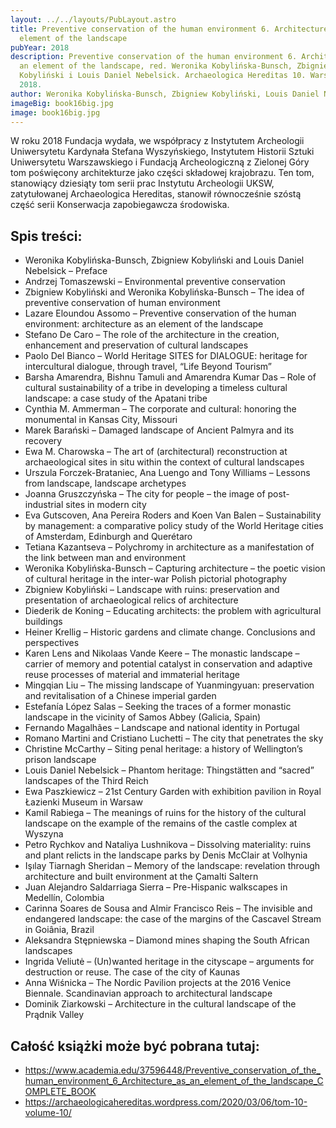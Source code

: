 ```yaml
---
layout: ../../layouts/PubLayout.astro
title: Preventive conservation of the human environment 6. Architecture as an
  element of the landscape
pubYear: 2018
description: Preventive conservation of the human environment 6. Architecture as
  an element of the landscape, red. Weronika Kobylińska-Bunsch, Zbigniew
  Kobyliński i Louis Daniel Nebelsick. Archaeologica Hereditas 10. Warszawa
  2018.
author: Weronika Kobylińska-Bunsch, Zbigniew Kobyliński, Louis Daniel Nebelsick
imageBig: book16big.jpg
image: book16big.jpg
---
```

W roku 2018 Fundacja wydała, we współpracy z Instytutem Archeologii Uniwersytetu Kardynała Stefana Wyszyńskiego, Instytutem Historii Sztuki Uniwersytetu Warszawskiego i Fundacją Archeologiczną z Zielonej Góry tom poświęcony architekturze jako części składowej krajobrazu. Ten tom, stanowiący dziesiąty tom serii prac Instytutu Archeologii UKSW, zatytułowanej Archaeologica Hereditas, stanowił równocześnie szóstą część serii Konserwacja zapobiegawcza środowiska.

## Spis treści:

* Weronika Kobylińska-Bunsch, Zbigniew Kobyliński and Louis Daniel Nebelsick – Preface
* Andrzej Tomaszewski – Environmental preventive conservation
* Zbigniew Kobyliński and Weronika Kobylińska-Bunsch – The idea of preventive conservation of human environment
* Lazare Eloundou Assomo – Preventive conservation of the human environment: architecture as an element of the landscape
* Stefano De Caro – The role of the architecture in the creation, enhancement and preservation of cultural landscapes
* Paolo Del Bianco – World Heritage SITES for DIALOGUE: heritage for intercultural dialogue, through travel, “Life Beyond Tourism”
* Barsha Amarendra, Bishnu Tamuli and Amarendra Kumar Das – Role of cultural sustainability of a tribe in developing a timeless cultural landscape: a case study of the Apatani tribe
* Cynthia M. Ammerman – The corporate and cultural: honoring the monumental in Kansas City, Missouri
* Marek Barański – Damaged landscape of Ancient Palmyra and its recovery
* Ewa M. Charowska – The art of (architectural) reconstruction at archaeological sites in situ within the context of cultural landscapes
* Urszula Forczek-Brataniec, Ana Luengo and Tony Williams – Lessons from landscape, landscape archetypes
* Joanna Gruszczyńska – The city for people – the image of post-industrial sites in modern city
* Eva Gutscoven, Ana Pereira Roders and Koen Van Balen – Sustainability by management: a comparative policy study of the World Heritage cities of Amsterdam, Edinburgh and Querétaro
* Tetiana Kazantseva – Polychromy in architecture as a manifestation of the link between man and environment
* Weronika Kobylińska-Bunsch – Capturing architecture – the poetic vision of cultural heritage in the inter-war Polish pictorial photography
* Zbigniew Kobyliński – Landscape with ruins: preservation and presentation of archaeological relics of architecture
* Diederik de Koning – Educating architects: the problem with agricultural buildings
* Heiner Krellig – Historic gardens and climate change. Conclusions and perspectives
* Karen Lens and Nikolaas Vande Keere – The monastic landscape – carrier of memory and potential catalyst in conservation and adaptive reuse processes of material and immaterial heritage
* Mingqian Liu – The missing landscape of Yuanmingyuan: preservation and revitalisation of a Chinese imperial garden
* Estefanía López Salas – Seeking the traces of a former monastic landscape in the vicinity of Samos Abbey (Galicia, Spain)
* Fernando Magalhães – Landscape and national identity in Portugal
* Romano Martini and Cristiano Luchetti – The city that penetrates the sky
* Christine McCarthy – Siting penal heritage: a history of Wellington’s prison landscape
* Louis Daniel Nebelsick – Phantom heritage: Thingstätten and “sacred” landscapes of the Third Reich
* Ewa Paszkiewicz – 21st Century Garden with exhibition pavilion in Royal Łazienki Museum in Warsaw
* Kamil Rabiega – The meanings of ruins for the history of the cultural landscape on the example of the remains of the castle complex at Wyszyna
* Petro Rychkov and Nataliya Lushnikova – Dissolving materiality: ruins and plant relicts in the landscape parks by Denis McClair at Volhynia
* Işılay Tiarnagh Sheridan – Memory of the landscape: revelation through architecture and built environment at the Çamalti Saltern
* Juan Alejandro Saldarriaga Sierra – Pre-Hispanic walkscapes in Medellín, Colombia
* Carinna Soares de Sousa and Almir Francisco Reis – The invisible and endangered landscape: the case of the margins of the Cascavel Stream in Goiânia, Brazil
* Aleksandra Stępniewska – Diamond mines shaping the South African landscapes
* Ingrida Veliutė – (Un)wanted heritage in the cityscape – arguments for destruction or reuse. The case of the city of Kaunas
* Anna Wiśnicka – The Nordic Pavilion projects at the 2016 Venice Biennale. Scandinavian approach to architectural landscape
* Dominik Ziarkowski – Architecture in the cultural landscape of the Prądnik Valley

## Całość książki może być pobrana tutaj: 

* <https://www.academia.edu/37596448/Preventive_conservation_of_the_human_environment_6_Architecture_as_an_element_of_the_landscape_COMPLETE_BOOK>
* <https://archaeologicahereditas.wordpress.com/2020/03/06/tom-10-volume-10/>